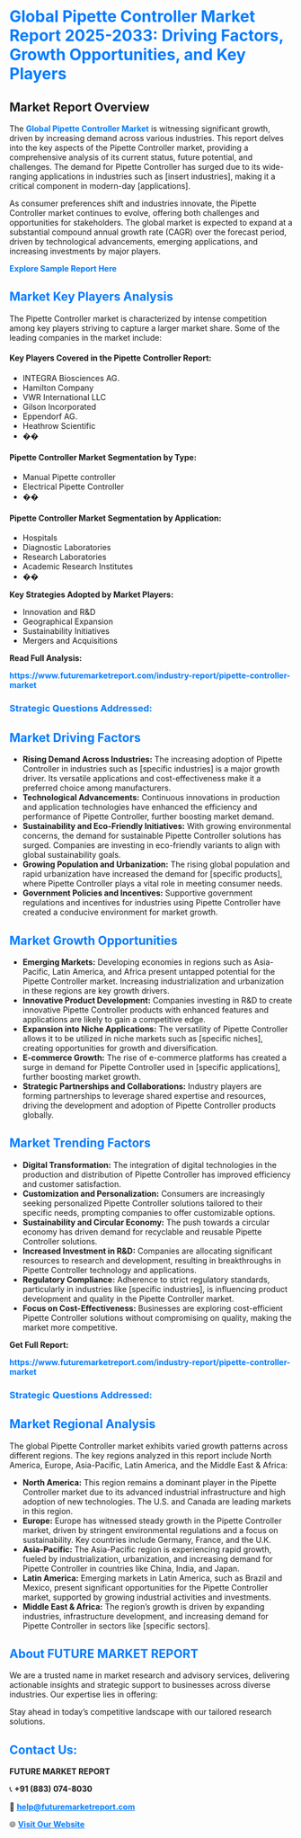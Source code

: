 <h1 style="color: #007BFF;">Global Pipette Controller Market Report 2025-2033: Driving Factors, Growth Opportunities, and Key Players</h1>

<section id="overview">
<h2>Market Report Overview</h2>
<p>The <a href="https://www.futuremarketreport.com/industry-report/pipette-controller-market" style="color: #007BFF; text-decoration: none;"><strong>Global Pipette Controller Market</strong></a> is witnessing significant growth, driven by increasing demand across various industries. This report delves into the key aspects of the Pipette Controller market, providing a comprehensive analysis of its current status, future potential, and challenges. The demand for Pipette Controller has surged due to its wide-ranging applications in industries such as [insert industries], making it a critical component in modern-day [applications].</p>
<p>As consumer preferences shift and industries innovate, the Pipette Controller market continues to evolve, offering both challenges and opportunities for stakeholders. The global market is expected to expand at a substantial compound annual growth rate (CAGR) over the forecast period, driven by technological advancements, emerging applications, and increasing investments by major players.</p>
</section>

<section id="overview">
<p><a href="https://www.futuremarketreport.com/request-sample/reportId=117893" style="color: #007BFF; text-decoration: none;"><strong>Explore Sample Report Here</strong></a></p>
</section>

<section id="key-players">
<h2 style="color: #007BFF;">Market Key Players Analysis</h2>
<p>The Pipette Controller market is characterized by intense competition among key players striving to capture a larger market share. Some of the leading companies in the market include:</p>
<h4>Key Players Covered in the Pipette Controller Report:</h4>
<ul><li>INTEGRA Biosciences AG.</li><li>Hamilton Company</li><li>VWR International LLC</li><li>Gilson Incorporated</li><li>Eppendorf AG.</li><li>Heathrow Scientific</li><li>��</li></ul>
<h4>Pipette Controller Market Segmentation by Type:</h4>
<ul><li>Manual Pipette controller</li><li>Electrical Pipette Controller</li><li>��</li></ul>

<h4>Pipette Controller Market Segmentation by Application:</h4>
<ul><li>Hospitals</li><li>Diagnostic Laboratories</li><li>Research Laboratories</li><li>Academic Research Institutes</li><li>��</li></ul>
<p><strong>Key Strategies Adopted by Market Players:</strong></p>
<ul>
<li>Innovation and R&D</li>
<li>Geographical Expansion</li>
<li>Sustainability Initiatives</li>
<li>Mergers and Acquisitions</li>
</ul>
</section>

<section>
<p><strong>Read Full Analysis: </strong></p><a href="https://www.futuremarketreport.com/industry-report/pipette-controller-market" style="color: #007BFF; text-decoration: none;"><strong>https://www.futuremarketreport.com/industry-report/pipette-controller-market</strong></a>
<h3 style="color: #007BFF;">Strategic Questions Addressed:</h3>
</section>

<section id="driving-factors">
<h2 style="color: #007BFF;">Market Driving Factors</h2>
<ul>
<li><strong>Rising Demand Across Industries:</strong> The increasing adoption of Pipette Controller in industries such as [specific industries] is a major growth driver. Its versatile applications and cost-effectiveness make it a preferred choice among manufacturers.</li>
<li><strong>Technological Advancements:</strong> Continuous innovations in production and application technologies have enhanced the efficiency and performance of Pipette Controller, further boosting market demand.</li>
<li><strong>Sustainability and Eco-Friendly Initiatives:</strong> With growing environmental concerns, the demand for sustainable Pipette Controller solutions has surged. Companies are investing in eco-friendly variants to align with global sustainability goals.</li>
<li><strong>Growing Population and Urbanization:</strong> The rising global population and rapid urbanization have increased the demand for [specific products], where Pipette Controller plays a vital role in meeting consumer needs.</li>
<li><strong>Government Policies and Incentives:</strong> Supportive government regulations and incentives for industries using Pipette Controller have created a conducive environment for market growth.</li>
</ul>
</section>

<section id="growth-opportunities">
<h2 style="color: #007BFF;">Market Growth Opportunities</h2>
<ul>
<li><strong>Emerging Markets:</strong> Developing economies in regions such as Asia-Pacific, Latin America, and Africa present untapped potential for the Pipette Controller market. Increasing industrialization and urbanization in these regions are key growth drivers.</li>
<li><strong>Innovative Product Development:</strong> Companies investing in R&D to create innovative Pipette Controller products with enhanced features and applications are likely to gain a competitive edge.</li>
<li><strong>Expansion into Niche Applications:</strong> The versatility of Pipette Controller allows it to be utilized in niche markets such as [specific niches], creating opportunities for growth and diversification.</li>
<li><strong>E-commerce Growth:</strong> The rise of e-commerce platforms has created a surge in demand for Pipette Controller used in [specific applications], further boosting market growth.</li>
<li><strong>Strategic Partnerships and Collaborations:</strong> Industry players are forming partnerships to leverage shared expertise and resources, driving the development and adoption of Pipette Controller products globally.</li>
</ul>
</section>

<section id="trending-factors">
<h2 style="color: #007BFF;">Market Trending Factors</h2>
<ul>
<li><strong>Digital Transformation:</strong> The integration of digital technologies in the production and distribution of Pipette Controller has improved efficiency and customer satisfaction.</li>
<li><strong>Customization and Personalization:</strong> Consumers are increasingly seeking personalized Pipette Controller solutions tailored to their specific needs, prompting companies to offer customizable options.</li>
<li><strong>Sustainability and Circular Economy:</strong> The push towards a circular economy has driven demand for recyclable and reusable Pipette Controller solutions.</li>
<li><strong>Increased Investment in R&D:</strong> Companies are allocating significant resources to research and development, resulting in breakthroughs in Pipette Controller technology and applications.</li>
<li><strong>Regulatory Compliance:</strong> Adherence to strict regulatory standards, particularly in industries like [specific industries], is influencing product development and quality in the Pipette Controller market.</li>
<li><strong>Focus on Cost-Effectiveness:</strong> Businesses are exploring cost-efficient Pipette Controller solutions without compromising on quality, making the market more competitive.</li>
</ul>
</section>

<section>
<p><strong>Get Full Report: </strong></p><a href="https://www.futuremarketreport.com/industry-report/pipette-controller-market" style="color: #007BFF; text-decoration: none;"><strong>https://www.futuremarketreport.com/industry-report/pipette-controller-market</strong></a>
<h3 style="color: #007BFF;">Strategic Questions Addressed:</h3>
</section>


<section id="regional-analysis">
<h2 style="color: #007BFF;">Market Regional Analysis</h2>
<p>The global Pipette Controller market exhibits varied growth patterns across different regions. The key regions analyzed in this report include North America, Europe, Asia-Pacific, Latin America, and the Middle East & Africa:</p>
<ul>
<li><strong>North America:</strong> This region remains a dominant player in the Pipette Controller market due to its advanced industrial infrastructure and high adoption of new technologies. The U.S. and Canada are leading markets in this region.</li>
<li><strong>Europe:</strong> Europe has witnessed steady growth in the Pipette Controller market, driven by stringent environmental regulations and a focus on sustainability. Key countries include Germany, France, and the U.K.</li>
<li><strong>Asia-Pacific:</strong> The Asia-Pacific region is experiencing rapid growth, fueled by industrialization, urbanization, and increasing demand for Pipette Controller in countries like China, India, and Japan.</li>
<li><strong>Latin America:</strong> Emerging markets in Latin America, such as Brazil and Mexico, present significant opportunities for the Pipette Controller market, supported by growing industrial activities and investments.</li>
<li><strong>Middle East & Africa:</strong> The region’s growth is driven by expanding industries, infrastructure development, and increasing demand for Pipette Controller in sectors like [specific sectors].</li>
</ul>
</section>

<footer>
<h2 style="color: #007BFF;">About FUTURE MARKET REPORT</h2>
<p>We are a trusted name in market research and advisory services, delivering actionable insights and strategic support to businesses across diverse industries. Our expertise lies in offering:</p>

<p>Stay ahead in today’s competitive landscape with our tailored research solutions.</p>

<h2 style="color: #007BFF;">Contact Us:</h2>
<p><strong>FUTURE MARKET REPORT</strong></p>
<p>📞 <strong>+91 (883) 074-8030</strong></p>
<p>📧 <strong><a href="mailto:help@futuremarketreport.com" style="color: #007BFF;">help@futuremarketreport.com</a></strong></p>
<p>🌐 <strong><a href="https://www.futuremarketreport.com/" style="color: #007BFF;">Visit Our Website</a></strong></p>
</footer>